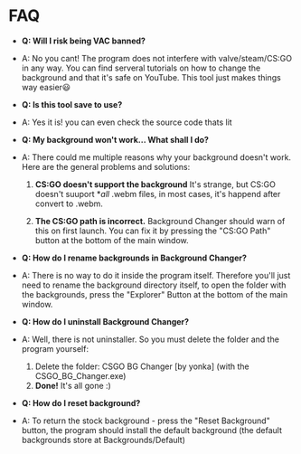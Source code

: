 FAQ
===

- **Q: Will I risk being VAC banned?**

- A: No you cant! The program does not interfere with valve/steam/CS:GO in any way.
     You can find serveral tutorials on how to change the background and that it's safe on YouTube.
     This tool just makes things way easier😃
     
     
 - **Q: Is this tool save to use?**

- A: Yes it is! you can even check the source code thats lit
     
     
- **Q: My background won't work... What shall I do?**
- A: There could me multiple reasons why your background doesn't work. Here are the general problems and solutions:

  1. **CS:GO doesn't support the background**
It's strange, but CS:GO doesn't suuport **all* .webm files, in most cases, it's happend after convert to .webm.

  2. **The CS:GO path is incorrect.**
Background Changer should warn of this on first launch. You can fix it by pressing the "CS:GO Path" button at the bottom of the main window.


- **Q: How do I rename backgrounds in Background Changer?**
- A: There is no way to do it inside the program itself. Therefore you'll just need to rename the background directory itself, to open the folder with the backgrounds, press the "Explorer" Button at the bottom of the main window.


- **Q: How do I uninstall Background Changer?**
- A: Well, there is not uninstaller. So you must delete the folder and the program yourself:
  1. Delete the folder: CSGO BG Changer [by yonka] (with the CSGO_BG_Changer.exe)
  2. **Done!** It's all gone :)
  
  
- **Q: How do I reset background?**
- A: To return the stock background - press the "Reset Background" button, the program should install the default background (the default backgrounds store at Backgrounds/Default)

